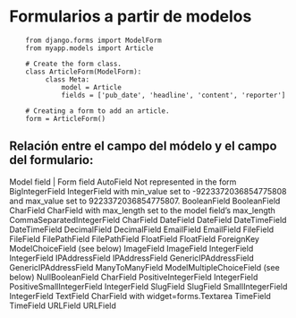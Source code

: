 # Formularios a partir de modelos

		from django.forms import ModelForm
		from myapp.models import Article		

		# Create the form class.
		class ArticleForm(ModelForm):
		     class Meta:
		         model = Article
		         fields = ['pub_date', 'headline', 'content', 'reporter']		

		# Creating a form to add an article.
		form = ArticleForm()

## Relación entre el campo del módelo y el campo del formulario:

Model field |	Form field
AutoField 				Not represented in the form
BigIntegerField 		IntegerField with min_value set to -9223372036854775808 and max_value set to 9223372036854775807.
BooleanField 			BooleanField
CharField 				CharField with max_length set to the model field’s max_length
CommaSeparatedIntegerField 	CharField
DateField 	DateField
DateTimeField 	DateTimeField
DecimalField 	DecimalField
EmailField 	EmailField
FileField 	FileField
FilePathField 	FilePathField
FloatField 	FloatField
ForeignKey 	ModelChoiceField (see below)
ImageField 	ImageField
IntegerField 	IntegerField
IPAddressField 	IPAddressField
GenericIPAddressField 	GenericIPAddressField
ManyToManyField 	ModelMultipleChoiceField (see below)
NullBooleanField 	CharField
PositiveIntegerField 	IntegerField
PositiveSmallIntegerField 	IntegerField
SlugField 	SlugField
SmallIntegerField 	IntegerField
TextField 	CharField with widget=forms.Textarea
TimeField 	TimeField
URLField 	URLField